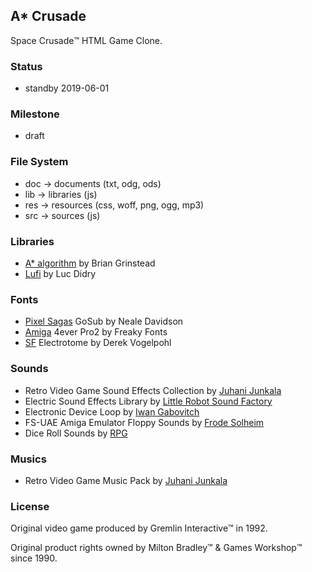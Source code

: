 ## A* Crusade

  Space Crusade:tm: HTML Game Clone.

### Status

  * standby 2019-06-01

### Milestone

  * draft

### File System

  * doc -> documents (txt, odg, ods)
  * lib -> libraries (js)
  * res -> resources (css, woff, png, ogg, mp3)
  * src -> sources (js)

### Libraries

  * [A* algorithm](https://github.com/bgrins/javascript-astar) by Brian Grinstead
  * [Lufi](https://github.com/ldidry/lufi) by Luc Didry

### Fonts

  * [Pixel Sagas](http://www.pixelsagas.com/) GoSub by Neale Davidson
  * [Amiga](http://www.freakyfonts.de/) 4ever Pro2 by Freaky Fonts
  * [SF](http://www.shyfoundry.com/) Electrotome by Derek Vogelpohl

### Sounds

  * Retro Video Game Sound Effects Collection by [Juhani Junkala](https://juhanijunkala.com/)
  * Electric Sound Effects Library by [Little Robot Sound Factory](http://www.littlerobotsoundfactory.com)
  * Electronic Device Loop by [Iwan Gabovitch](http://qubodup.net)
  * FS-UAE Amiga Emulator Floppy Sounds by [Frode Solheim](https://github.com/FrodeSolheim)
  * Dice Roll Sounds by [RPG](https://opengameart.org/content/2-dice-roll-29-throws)

### Musics
  * Retro Video Game Music Pack by [Juhani Junkala](https://juhanijunkala.com/)

### License

  Original video game produced by Gremlin Interactive:tm: in 1992.

  Original product rights owned by Milton Bradley:tm: & Games Workshop:tm: since 1990.

